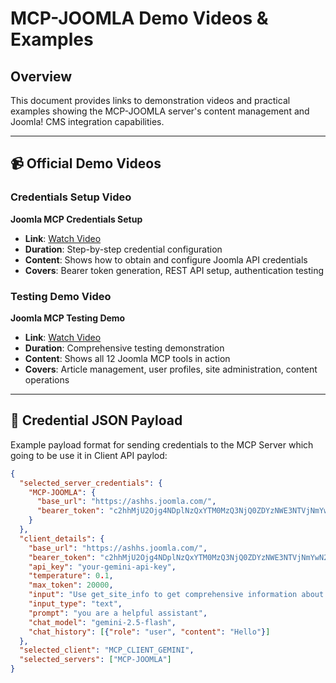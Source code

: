 # MCP-JOOMLA Demo Videos & Examples

## Overview
This document provides links to demonstration videos and practical examples showing the MCP-JOOMLA server's content management and Joomla! CMS integration capabilities.

---

## 📹 Official Demo Videos

### Credentials Setup Video
**Joomla MCP Credentials Setup**
- **Link**: [Watch Video](https://drive.google.com/file/d/1eXJCE2PqgX-wZ582q3_DGzAxNWx5n1cC/view?usp=sharing)
- **Duration**: Step-by-step credential configuration
- **Content**: Shows how to obtain and configure Joomla API credentials
- **Covers**: Bearer token generation, REST API setup, authentication testing

### Testing Demo Video
**Joomla MCP Testing Demo**
- **Link**: [Watch Video](https://drive.google.com/file/d/1LD7NNYvd9r1Mj7JN73bZEBqpKY6uclhT/view?usp=sharing)
- **Duration**: Comprehensive testing demonstration
- **Content**: Shows all 12 Joomla MCP tools in action
- **Covers**: Article management, user profiles, site administration, content operations

---
## 🔐 Credential JSON Payload
Example payload format for sending credentials to the MCP Server which going to be use it in Client API paylod:
```json
{
  "selected_server_credentials": {
    "MCP-JOOMLA": {
      "base_url": "https://ashhs.joomla.com/",
      "bearer_token": "c2hhMjU2Ojg4NDplNzQxYTM0MzQ3NjQ0ZDYzNWE3NTVjNmYwN2JkNTk3YjIwZjM3M2U5MjIzYzI3MzNkNTE1NTJhZjBjNDRlMWFj"
    }
  },
  "client_details": {
    "base_url": "https://ashhs.joomla.com/",
    "bearer_token": "c2hhMjU2Ojg4NDplNzQxYTM0MzQ3NjQ0ZDYzNWE3NTVjNmYwN2JkNTk3YjIwZjM3M2U5MjIzYzI3MzNkNTE1NTJhZjBjNDRlMWFj",
    "api_key": "your-gemini-api-key",
    "temperature": 0.1,
    "max_token": 20000,
    "input": "Use get_site_info to get comprehensive information about the Joomla site",
    "input_type": "text",
    "prompt": "you are a helpful assistant",
    "chat_model": "gemini-2.5-flash",
    "chat_history": [{"role": "user", "content": "Hello"}]
  },
  "selected_client": "MCP_CLIENT_GEMINI",
  "selected_servers": ["MCP-JOOMLA"]
}